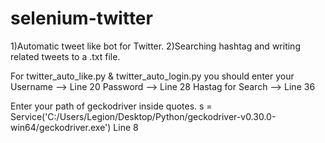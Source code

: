 # selenium-twitter
1)Automatic tweet like bot for Twitter. 
2)Searching hashtag and writing related tweets to a .txt file.

For twitter_auto_like.py & twitter_auto_login.py you should enter your 
Username --> Line 20
Password --> Line 28
Hastag for Search --> Line 36

Enter your path of geckodriver inside quotes.
s = Service('C:/Users/Legion/Desktop/Python/geckodriver-v0.30.0-win64/geckodriver.exe') Line 8
